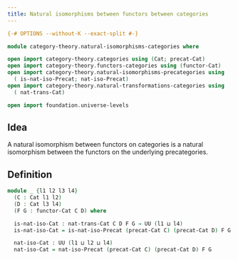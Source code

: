 ```yaml
---
title: Natural isomorphisms between functors between categories
---
```


```agda
{-# OPTIONS --without-K --exact-split #-}

module category-theory.natural-isomorphisms-categories where

open import category-theory.categories using (Cat; precat-Cat)
open import category-theory.functors-categories using (functor-Cat)
open import category-theory.natural-isomorphisms-precategories using
  ( is-nat-iso-Precat; nat-iso-Precat)
open import category-theory.natural-transformations-categories using
  ( nat-trans-Cat)

open import foundation.universe-levels
```

## Idea

A natural isomorphism between functors on categories is a natural isomorphism between the functors on the underlying precategories.

## Definition

```agda
module _ {l1 l2 l3 l4}
  (C : Cat l1 l2)
  (D : Cat l3 l4)
  (F G : functor-Cat C D) where

  is-nat-iso-Cat : nat-trans-Cat C D F G → UU (l1 ⊔ l4)
  is-nat-iso-Cat = is-nat-iso-Precat (precat-Cat C) (precat-Cat D) F G

  nat-iso-Cat : UU (l1 ⊔ l2 ⊔ l4)
  nat-iso-Cat = nat-iso-Precat (precat-Cat C) (precat-Cat D) F G
```
